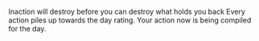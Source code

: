 Inaction will destroy before you can destroy what holds you back
Every action piles up towards the day rating. Your action now is being compiled for the day.

